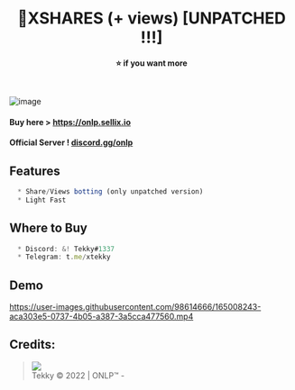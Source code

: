 <h1 align="center">💎XSHARES (+ views) [UNPATCHED !!!]</h1>

<p align='center'>
  <b>⭐ if you want more
  
  
  </b><br>
</p>

![image](https://user-images.githubusercontent.com/98614666/185399655-0ae0d8e3-d65b-4d36-a67a-30a90e60e25f.png)

#### Buy here > https://onlp.sellix.io
#### Official Server ! [discord.gg/onlp](https://discord.gg/onlp)

## Features
```js
  * Share/Views botting (only unpatched version)
  * Light Fast
```

## Where to Buy
```js
  * Discord: &! Tekky#1337
  * Telegram: t.me/xtekky
```

## Demo

https://user-images.githubusercontent.com/98614666/165008243-aca303e5-0737-4b05-a387-3a5cca477560.mp4

##  Credits:
 > [![](https://cdn.discordapp.com/avatars/840541540203626516/a_623bba089006ad306056ef863f2fd071.gif?size=100)](https://github.com/xtekky) <br>Tekky © 2022 | ONLP™ -
